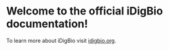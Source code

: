 # Welcome to the official iDigBio documentation!

To learn more about iDigBio visit [idigbio.org](https://www.idigbio.org/).
